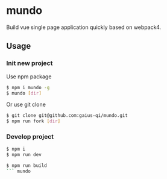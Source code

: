 # mundo
Build vue single page application quickly based on webpack4.

## Usage

### Init new project

Use npm package

```bash
$ npm i mundo -g
$ mundo [dir]
```

Or use git clone

```bash
$ git clone git@github.com:gaius-qi/mundo.git
$ npm run fork [dir]
```

### Develop project

```bash
$ npm i
$ npm run dev

$ npm run build
``` mundo
